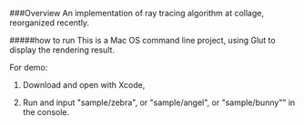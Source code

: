 ###Overview
An implementation of ray tracing algorithm at collage, reorganized recently.

#####how to run
This is a Mac OS command line project, using Glut to display the rendering result.

For demo: 

1. Download and open with Xcode,

2. Run and input "sample/zebra", or "sample/angel", or "sample/bunny"" in the console.
